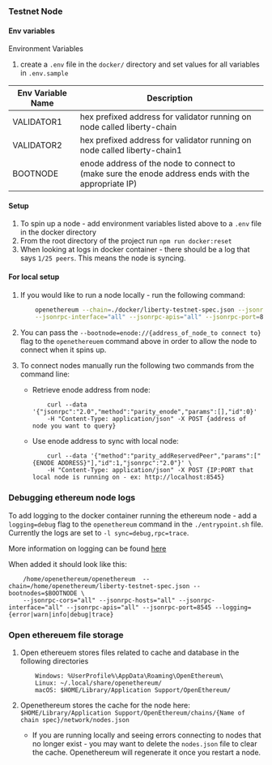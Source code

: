 ### Testnet Node

#### Env variables
Environment Variables
1. create a `.env` file in the `docker/` directory and set values for all variables in `.env.sample`

|Env Variable Name      | Description |     
|-----------------------|-------------|
| VALIDATOR1 | hex prefixed address for validator running on node called liberty-chain |
| VALIDATOR2 | hex prefixed address for validator running on node called liberty-chain1 |
| BOOTNODE | enode address of the node to connect to (make sure the enode address ends with the appropriate IP) |

#### Setup
1. To spin up a node - add environment variables listed above to a `.env` file in the docker directory
1. From the root directory of the project run `npm run docker:reset`
1. When looking at logs in docker container - there should be a log that says `1/25 peers`. 
This means the node is syncing.

#### For local setup 
1. If you would like to run a node locally - run the following command:

    ```bash
        openethereum --chain=./docker/liberty-testnet-spec.json --jsonrpc-cors="all" --jsonrpc-hosts="all" \
        --jsonrpc-interface="all" --jsonrpc-apis="all" --jsonrpc-port=8549 --port=3500 -l sync=debug,rpc=trace
    ```

1. You can pass the `--bootnode=enode://{address_of_node_to connect to}` flag to the `openethereuem` command above in order to allow the node to connect when it spins up.

1. To connect nodes manually run the following two commands from the command line:
    - Retrieve enode address from node: 
    
        ```
            curl --data '{"jsonrpc":"2.0","method":"parity_enode","params":[],"id":0}' 
            -H "Content-Type: application/json" -X POST {address of node you want to query}
        ```      
    
    - Use enode address to sync with local node:
     
        ```
            curl --data '{"method":"parity_addReservedPeer","params":["{ENODE ADDRESS}"],"id":1,"jsonrpc":"2.0"}' \
            -H "Content-Type: application/json" -X POST {IP:PORT that local node is running on - ex: http://localhost:8545}
        ```      

### Debugging ethereum node logs
To add logging to the docker container running the ethereum node - add a `logging=debug` flag to the `openethereum` command
in the `./entrypoint.sh` file. Currently the logs are set to `-l sync=debug,rpc=trace`. 

More information on logging can be found [here](https://openethereum.github.io/FAQ.html#how-can-i-make-openethereum-write-logs)

When added it should look like this:
   
        /home/openethereum/openethereum  --chain=/home/openethereum/liberty-testnet-spec.json --bootnodes=$BOOTNODE \
        --jsonrpc-cors="all" --jsonrpc-hosts="all" --jsonrpc-interface="all" --jsonrpc-apis="all" --jsonrpc-port=8545 --logging={error|warn|info|debug|trace}
        


### Open ethereuem file storage
1. Open ethereuem stores files related to cache and database in the following directories
    ```
        Windows: %UserProfile%\AppData\Roaming\OpenEthereum\
        Linux: ~/.local/share/openethereum/
        macOS: $HOME/Library/Application Support/OpenEthereum/
    ```
1. Openethereum stores the cache for the node here:
 `$HOME/Library/Application Support/OpenEthereum/chains/{Name of chain spec}/network/nodes.json`
 
    - If you are running locally and seeing errors connecting to nodes that no longer exist - you may want to delete
    the `nodes.json` file to clear the cache. Openethereum will regenerate it once you restart a node.


